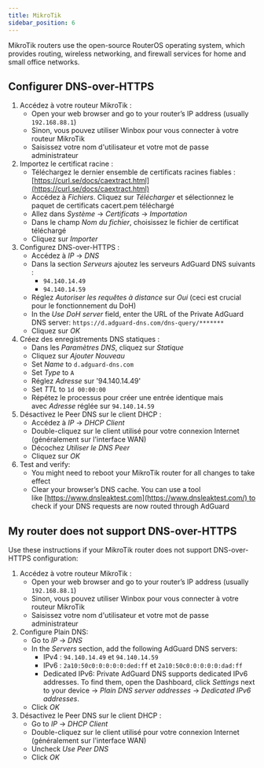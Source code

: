 ```yaml
---
title: MikroTik
sidebar_position: 6
---
```


MikroTik routers use the open-source RouterOS operating system, which provides routing, wireless networking, and firewall services for home and small office networks.

## Configurer DNS-over-HTTPS

1. Accédez à votre routeur MikroTik :
   - Open your web browser and go to your router’s IP address (usually `192.168.88.1`)
   - Sinon, vous pouvez utiliser Winbox pour vous connecter à votre routeur MikroTik
   - Saisissez votre nom d'utilisateur et votre mot de passe administrateur
2. Importez le certificat racine :
   - Téléchargez le dernier ensemble de certificats racines fiables : [https://curl.se/docs/caextract.html](https://curl.se/docs/caextract.html)
   - Accédez à _Fichiers_. Cliquez sur _Télécharger_ et sélectionnez le paquet de certificats cacert.pem téléchargé
   - Allez dans _Système_ → _Certificats_ → _Importation_
   - Dans le champ _Nom du fichier_, choisissez le fichier de certificat téléchargé
   - Cliquez sur _Importer_
3. Configurez DNS-over-HTTPS :
   - Accédez à _IP_ → _DNS_
   - Dans la section _Serveurs_ ajoutez les serveurs AdGuard DNS suivants :
     - `94.140.14.49`
     - `94.140.14.59`
   - Réglez _Autoriser les requêtes à distance_ sur _Oui_ (ceci est crucial pour le fonctionnement du DoH)
   - In the _Use DoH server_ field, enter the URL of the Private AdGuard DNS server: `https://d.adguard-dns.com/dns-query/*******`
   - Cliquez sur _OK_
4. Créez des enregistrements DNS statiques :
   - Dans les _Paramètres DNS_, cliquez sur _Statique_
   - Cliquez sur _Ajouter Nouveau_
   - Set _Name_ to `d.adguard-dns.com`
   - Set _Type_ to `A`
   - Réglez _Adresse_ sur '94.140.14.49'
   - Set _TTL_ to `1d 00:00:00`
   - Répétez le processus pour créer une entrée identique mais avec _Adresse_ réglée sur `94.140.14.59`
5. Désactivez le Peer DNS sur le client DHCP :
   - Accédez à _IP_ → _DHCP Client_
   - Double-cliquez sur le client utilisé pour votre connexion Internet (généralement sur l'interface WAN)
   - Décochez _Utiliser le DNS Peer_
   - Cliquez sur _OK_
6. Test and verify:
   - You might need to reboot your MikroTik router for all changes to take effect
   - Clear your browser’s DNS cache. You can use a tool like [https://www.dnsleaktest.com](https://www.dnsleaktest.com/) to check if your DNS requests are now routed through AdGuard

## My router does not support DNS-over-HTTPS

Use these instructions if your MikroTik router does not support DNS-over-HTTPS configuration:

1. Accédez à votre routeur MikroTik :
   - Open your web browser and go to your router’s IP address (usually `192.168.88.1`)
   - Sinon, vous pouvez utiliser Winbox pour vous connecter à votre routeur MikroTik
   - Saisissez votre nom d'utilisateur et votre mot de passe administrateur
2. Configure Plain DNS:
   - Go to _IP_ → _DNS_
   - In the _Servers_ section, add the following AdGuard DNS servers:
     - IPv4 : `94.140.14.49` et `94.140.14.59`
     - IPv6 : `2a10:50c0:0:0:0:0:ded:ff` et `2a10:50c0:0:0:0:0:dad:ff`
     - Dedicated IPv6: Private AdGuard DNS supports dedicated IPv6 addresses. To find them, open the Dashboard, click _Settings_ next to your device → _Plain DNS server addresses_ → _Dedicated IPv6 addresses_.
   - Click _OK_
3. Désactivez le Peer DNS sur le client DHCP :
   - Go to _IP_ → _DHCP Client_
   - Double-cliquez sur le client utilisé pour votre connexion Internet (généralement sur l'interface WAN)
   - Uncheck _Use Peer DNS_
   - Click _OK_
